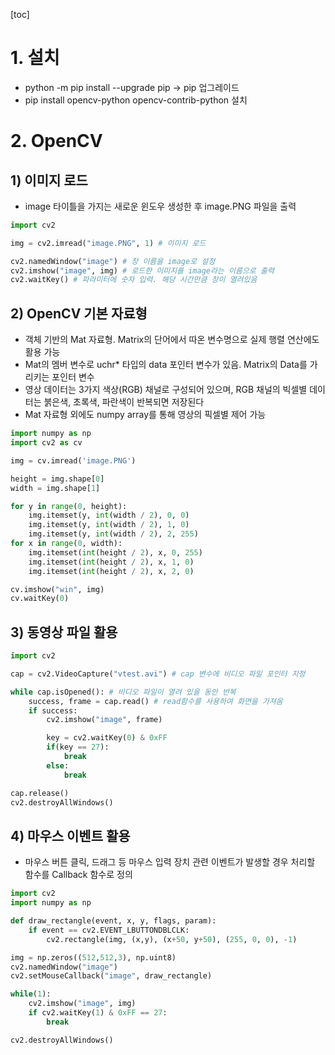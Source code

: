 [toc]

# 1. 설치

* python -m pip install --upgrade pip -> pip 업그레이드
* pip install opencv-python opencv-contrib-python 설치

# 2. OpenCV

## 1) 이미지 로드

* image 타이틀을 가지는 새로운 윈도우 생성한 후 image.PNG 파일을 출력

```python
import cv2

img = cv2.imread("image.PNG", 1) # 이미지 로드

cv2.namedWindow("image") # 창 이름을 image로 설정
cv2.imshow("image", img) # 로드한 이미지를 image라는 이름으로 출력
cv2.waitKey() # 파라미터에 숫자 입력. 해당 시간만큼 창이 열려있음
```

## 2) OpenCV 기본 자료형

* 객체 기반의 Mat 자료형. Matrix의 단어에서 따온 변수명으로 실제 행렬 연산에도 활용 가능
* Mat의 멤버 변수로 uchr* 타입의 data 포인터 변수가 있음. Matrix의 Data를 가리키는 포인터 변수
* 영상 데이터는 3가지 색상(RGB) 채널로 구성되어 있으며, RGB 채널의 빅셀별 데이터는 붉은색, 초록색, 파란색이 반복되면 저장된다
* Mat 자료형 외에도 numpy array를 통해 영상의 픽셀별 제어 가능

```python
import numpy as np
import cv2 as cv

img = cv.imread('image.PNG')

height = img.shape[0]
width = img.shape[1]

for y in range(0, height):
    img.itemset(y, int(width / 2), 0, 0)
    img.itemset(y, int(width / 2), 1, 0)
    img.itemset(y, int(width / 2), 2, 255)
for x in range(0, width):
    img.itemset(int(height / 2), x, 0, 255)
    img.itemset(int(height / 2), x, 1, 0)
    img.itemset(int(height / 2), x, 2, 0)

cv.imshow("win", img)
cv.waitKey(0)
```

## 3) 동영상 파일 활용

```python
import cv2

cap = cv2.VideoCapture("vtest.avi") # cap 변수에 비디오 파일 포인터 지정

while cap.isOpened(): # 비디오 파일이 열려 있을 동안 반복
    success, frame = cap.read() # read함수를 사용하여 화면을 가져옴
    if success:
        cv2.imshow("image", frame)

        key = cv2.waitKey(0) & 0xFF
        if(key == 27):
            break
        else:
            break

cap.release()
cv2.destroyAllWindows()
```

## 4) 마우스 이벤트 활용

* 마우스 버튼 클릭, 드래그 등 마우스 입력 장치 관련 이벤트가 발생할 경우 처리할 함수를 Callback 함수로 정의

```python
import cv2
import numpy as np

def draw_rectangle(event, x, y, flags, param):
    if event == cv2.EVENT_LBUTTONDBLCLK:
        cv2.rectangle(img, (x,y), (x+50, y+50), (255, 0, 0), -1)

img = np.zeros((512,512,3), np.uint8)
cv2.namedWindow("image")
cv2.setMouseCallback("image", draw_rectangle)

while(1):
    cv2.imshow("image", img)
    if cv2.waitKey(1) & 0xFF == 27:
        break

cv2.destroyAllWindows()
```

